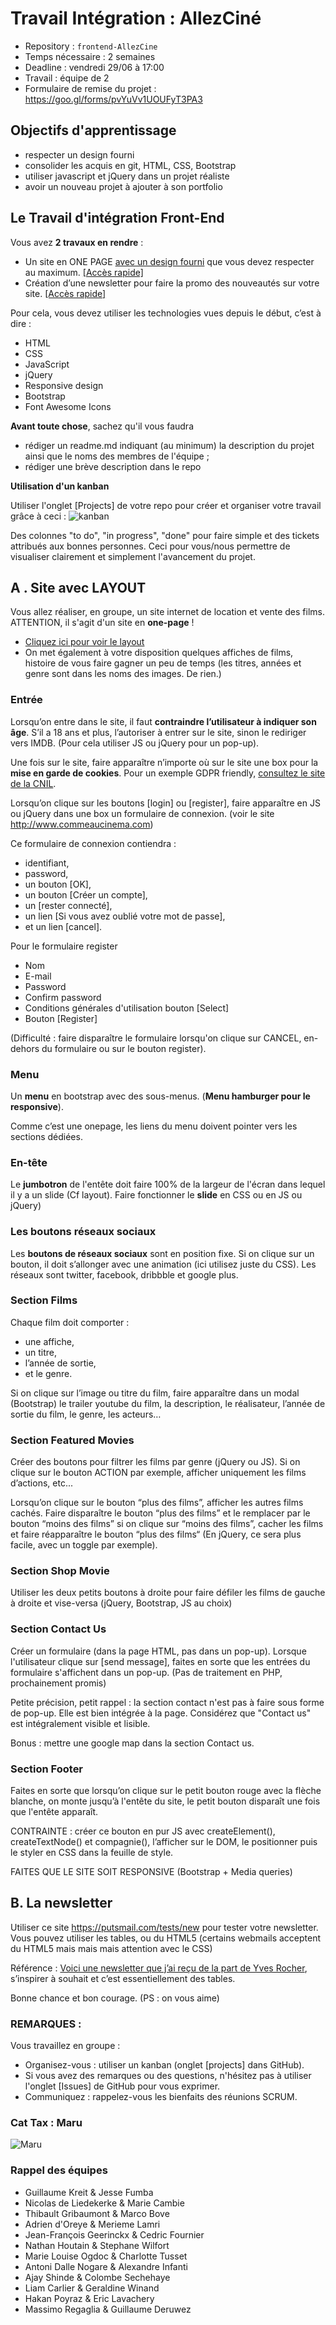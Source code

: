 # Travail Intégration : AllezCiné

- Repository : `frontend-AllezCine`
- Temps nécessaire : 2 semaines
- Deadline : vendredi 29/06 à 17:00
- Travail : équipe de 2
- Formulaire de remise du projet : https://goo.gl/forms/pvYuVv1UOUFyT3PA3

## Objectifs d'apprentissage
- respecter un design fourni
- consolider les acquis en git, HTML, CSS, Bootstrap
- utiliser javascript et jQuery dans un projet réaliste
- avoir un nouveau projet à ajouter à son portfolio

## Le Travail d'intégration Front-End

Vous avez **2 travaux en rendre** :
- Un site en ONE PAGE [avec un design fourni](./layout-one-v2.jpg) que vous devez respecter au maximum. [[Accès rapide]](#a--site-avec-layout)
- Création d’une newsletter pour faire la promo des nouveautés sur votre site. [[Accès rapide]](#b-la-newsletter)

Pour cela, vous devez utiliser les technologies vues depuis le début, c’est à dire :
- HTML
- CSS
- JavaScript
- jQuery
- Responsive design
- Bootstrap
- Font Awesome Icons

**Avant toute chose**, sachez qu'il vous faudra 
- rédiger un readme.md indiquant (au minimum) la description du projet ainsi que le noms des membres de l'équipe ;
- rédiger une brève description dans le repo

**Utilisation d'un kanban**

Utiliser l'onglet [Projects] de votre repo pour créer et organiser votre travail grâce à ceci :
![kanban](https://github.com/becodeorg/BeCode/blob/master/img/kanban.jpg)

Des colonnes "to do", "in progress", "done" pour faire simple et des tickets attribués aux bonnes personnes. Ceci pour vous/nous permettre de visualiser clairement et simplement l'avancement du projet.

## A . Site avec LAYOUT

Vous allez réaliser, en groupe, un site internet de location et vente des films. ATTENTION, il s'agit d'un site en **one-page** !

- [Cliquez ici pour voir le layout](layout-one-v2.jpg)
- On met également à votre disposition quelques affiches de films, histoire de vous faire gagner un peu de temps (les titres, années et genre sont dans les noms des images. De rien.)

### Entrée
Lorsqu’on entre dans le site, il faut **contraindre l’utilisateur à indiquer son âge**.
S’il a 18 ans et plus, l’autoriser à entrer sur le site, sinon le rediriger vers IMDB. (Pour cela utiliser JS ou jQuery pour un pop-up).

Une fois sur le site, faire apparaître n’importe où sur le site une box pour la **mise en garde de cookies**. Pour un exemple GDPR friendly, [consultez le site de la CNIL](https://www.cnil.fr/fr/site-web-cookies-et-autres-traceurs).

 Lorsqu’on clique sur les boutons [login] ou [register], faire apparaître en JS ou jQuery dans une box un formulaire de connexion. (voir le site http://www.commeaucinema.com)
 
 Ce formulaire de connexion contiendra :
 - identifiant,
 - password,
 - un bouton [OK],
 - un bouton [Créer un compte],
 - un [rester connecté],
 - un lien [Si vous avez oublié votre mot de passe],
 - et un lien [cancel].
 
 Pour le formulaire register
 - Nom
 - E-mail
 - Password
 - Confirm password
 - Conditions générales d'utilisation bouton [Select]
 - Bouton [Register]

(Difficulté : faire disparaître le formulaire lorsqu'on clique sur CANCEL, en-dehors du formulaire ou sur le bouton register).

### Menu
Un **menu** en bootstrap avec des sous-menus. (**Menu hamburger pour le responsive**).

Comme c’est une onepage, les liens du menu doivent pointer vers les sections dédiées.

### En-tête
Le **jumbotron** de l'entête doit faire 100% de la largeur de l'écran dans lequel il y a un slide (Cf layout). Faire fonctionner le **slide** en CSS ou en JS ou jQuery)

### Les boutons réseaux sociaux
Les **boutons de réseaux sociaux** sont en position fixe. Si on clique sur un bouton, il doit s’allonger avec une animation (ici utilisez juste du CSS). Les réseaux sont twitter, facebook, dribbble et google plus.

### Section Films
Chaque film doit comporter :
- une affiche,
- un titre,
- l’année de sortie,
- et le genre.

Si on clique sur l’image ou titre du film, faire apparaître dans un modal (Bootstrap) le trailer youtube du film, la description, le réalisateur, l’année de sortie du film, le genre, les acteurs…

### Section Featured Movies
Créer des boutons pour filtrer les films par genre (jQuery ou JS).
Si on clique sur le bouton ACTION par exemple, afficher uniquement les films d’actions, etc...

Lorsqu’on clique sur le bouton “plus des films”, afficher les autres films cachés. Faire disparaître le bouton “plus des films” et le remplacer par le bouton “moins des films” si on clique sur “moins des films”, cacher les films et faire réapparaître le bouton “plus des films“  (En jQuery, ce sera plus facile, avec un toggle par exemple).

### Section Shop Movie
Utiliser les deux petits boutons à droite pour faire défiler les films de gauche à droite et vise-versa (jQuery, Bootstrap, JS au choix)

### Section Contact Us
Créer un formulaire (dans la page HTML, pas dans un pop-up). Lorsque l'utilisateur clique sur [send message], faites en sorte que les entrées du formulaire s'affichent dans un pop-up. (Pas de traitement en PHP, prochainement promis)

Petite précision, petit rappel : la section contact n'est pas à faire sous forme de pop-up. Elle est bien intégrée à la page. Considérez que "Contact us" est intégralement visible et lisible.

Bonus : mettre une google map dans la section Contact us.

### Section Footer
Faites en sorte que lorsqu’on clique sur le petit bouton rouge avec la flèche blanche, on monte jusqu’à l'entête du site, le petit bouton disparaît une fois que l'entête apparaît.

CONTRAINTE : créer ce bouton en pur JS avec createElement(), createTextNode() et compagnie(), l’afficher sur le DOM, le positionner puis le styler en CSS dans la feuille de style.

FAITES QUE LE SITE SOIT RESPONSIVE (Bootstrap + Media queries)


## B. La newsletter

Utiliser ce site https://putsmail.com/tests/new pour tester votre newsletter.
Vous pouvez utiliser les tables, ou du HTML5 (certains webmails acceptent du HTML5 mais mais mais attention avec le CSS)

Référence : [Voici une newsletter que j’ai reçu de la part de Yves Rocher](http://pictures.yvesrocher.com/NL/2017-06/06/be-fr/jun_6_be-fr_a2_online.html), s’inspirer à souhait et c’est essentiellement des tables.

Bonne chance et bon courage. (PS : on vous aime)

### REMARQUES :
Vous travaillez en groupe :
- Organisez-vous : utiliser un kanban (onglet [projects] dans GitHub).
- Si vous avez des remarques ou des questions, n'hésitez pas à utiliser l'onglet [Issues] de GitHub pour vous exprimer.
- Communiquez : rappelez-vous les bienfaits des réunions SCRUM.

### Cat Tax : Maru

![Maru](https://s-media-cache-ak0.pinimg.com/736x/01/db/73/01db734bfbebad88776671495bc09cf5.jpg)

### Rappel des équipes

- Guillaume Kreit & Jesse Fumba
- Nicolas de Liedekerke & Marie Cambie
- Thibault Gribaumont & Marco Bove
- Adrien d'Oreye & Merieme Lamri
- Jean-François Geerinckx & Cedric Fournier
- Nathan Houtain & Stephane Wilfort
- Marie Louise Ogdoc & Charlotte Tusset
- Antoni Dalle Nogare & Alexandre Infanti
- Ajay Shinde & Colombe Sechehaye
- Liam Carlier & Geraldine Winand
- Hakan Poyraz & Eric Lavachery
- Massimo Regaglia & Guillaume Deruwez
